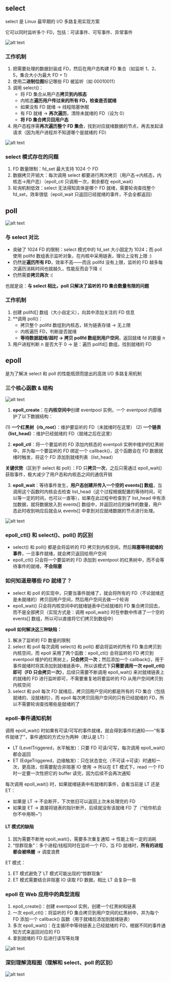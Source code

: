 ## select

select 是 Linux 最早期的 I/O 多路复用实现方案

它可以同时监听多个 FD，包括：可读事件、可写事件、异常事件

![alt text](image-1.png)

### 工作机制

1. 把需要处理的数据封装成 FD，然后在用户态构建 FD 集合（如监听 1、2、5，集合大小为最大 FD + 1）
2. 使用**二进制位图**标记哪些 FD 被监听（如 00010011）
3. 调用 select()：
    - 将 FD 集合从用户态**拷贝到内核态**
    - 内核态**遍历用户传过来的所有 FD，检查是否就绪**
    - 如果没有 FD 就绪 -> 线程阻塞休眠
    - 有 FD 就绪 -> **再次遍历**，清除未就绪的 FD（设为 0）
    - **将 FD 集合拷贝回用户态**
4. 用户态程序需**再次遍历整个 FD 集合**，找到对应就绪数据的节点，再去发起读请求（因为用户进程并不知道哪个是就绪的 FD）

![alt text](image-2.png)

### select 模式存在的问题

1. FD 数量限制：fd_set 最大支持 1024 个 FD
2. 数据拷贝开销大：每次调用 select 都要进行两次拷贝（用户态->内核态，内核态->用户态）（epoll_ctl 只调用一次，剩余都在 epoll_wait）
3. 轮询机制低效：select 无法得知具体是哪个 FD 就绪，需要轮询查找整个 fd_set，效率很低（epoll_wait 只返回已经就绪的事件，不会全都返回）

## poll

![alt text](image-3.png)

### 与 select 对比

- 突破了 1024 FD 的限制：select 模式中的 fd_set 大小固定为 1024；而 poll 使用 pollfd 数组表示监听对象，在内核中采用链表，理论上没有上限 :)
- 仍然是**遍历所有 FD**，效率不高——而且 pollfd 没有上限，监听的 FD 越多每次遍历消耗时间也就越久，性能反而会下降 :(
- 仍然需要**拷贝两次** :(

也就是说：**与 select 相比，poll 只解决了监听的 FD 集合数量有限的问题**

### 工作机制

1. 创建 pollfd[] 数组（大小自定义），向其中添加关注的 FD 信息
2. **调用 poll()：
   - 拷贝整个 pollfd 数组到内核态，转为链表存储 -> 无上限
   - 内核遍历 FD，判断是否就绪
   - **等待数据就绪/超时 -> 拷贝 pollfd 数组到用户空间**，返回就绪 fd 的数量 n
3. 用户进程判断 n 是否大于 0 -> 是：遍历 pollfd[] 数组，找到就绪的 FD

## epoll

是为了解决 select 和 poll 的性能瓶颈而提出的高效 I/O 多路复用机制

### 三个核心函数 & 结构

![alt text](image-5.png)

1. **epoll_create**：在**内核空间中**创建 eventpool 实例，一个 eventpool 内部维护了以下数据结构：

(1) **一个红黑树（rb_root）**：维护要监听的 FD（未就绪时在这里）
(2) **一个链表（list_head）**：维护已经就绪的 FD（就绪之后在这里）

2. **epoll_ctl**：将一个要监听的 FD 添加内核态的 eventpoll 实例中维护的红黑树中，并为每一个要监听的 FD 绑定一个 callback()，这个函数会在 FD 数据就绪时触发，将这个 FD 添加到就绪列表（list_head）

**关键优势**（区别于 select 和 poll）：FD 只**拷贝一次**，之后只需通过 epoll_wait() 获取事件，极大减少了用户态和内核态之间的通信开销

3. **epoll_wait**：等待事件发生，**用户态创建并传入一个空的 events[] 数组**，当调用这个函数时内核会去检查 list_head（这个过程根据配置的等待时间，可以等一定的时间，也可以一直等），如果在此过程中检查到了 list_head 中有添加数据，就将数据放入到 events[] 数组中，并返回对应的操作的数量，用户态此时收到响应后就会从 events[] 中拿到对应就绪数据的节点进行处理。

![alt text](image-4.png)

### epoll_ctl() 和 select()、poll() 的区别

- select() 和 poll() 都是会将监听的 FD 拷贝到内核空间，然后**阻塞等待就绪的事件**，一旦事件就绪，就会拷贝返回给用户空间
- epoll_ctl() 只会将一个要监听的 FD 添加到 eventpool 的红黑树中，而不会等待事件的就绪，**不会阻塞**

### 如何知道是哪些 FD 就绪了？

- select 和 poll 的实现中，只要当事件就绪了，就会将所有的 FD（不论就绪还是未就绪的）拷贝回用户空间，然后用户空间去做一个轮询
- epoll_wait() 只会将内核空间中的就绪链表中已经就绪的 FD 集合拷贝回去，而不是全部拷贝（实现方式是：调用 epoll_wait() 时在参数中传递了一个空的 events[] 数组，所以可以直接将它们拷贝到数组中）

**epoll 如何解决这三种缺陷：**

1. 解决了监听的 FD 数量的限制
2. select 和 poll 每次调用 select() 和 poll() 都会将监听的所有 FD 集合拷贝到内核空间，而 epoll 采用了两个函数：epoll_ctl() 会将监听的 FD 拷贝到 eventpool 维护的红黑树上，**只会拷贝一次**；然后添加一个 callback()，用于事件就绪时将其添加到就绪链表中，所以该模式下**只需要调用一次 epoll_ctl() 即可（FD 只会拷贝一次）**，后续只需要不断调用 epoll_wait() 来对就绪链表上的就绪的 FD 进行监听即可，不需要重复地将要监听的 FD 从用户空间拷贝到内核空间
3. select 和 poll 每次 FD 就绪后，拷贝回用户空间的都是所有的 FD 集合（包括就绪的、没就绪的），而 epoll 每次拷贝回用户空间的只有已经就绪的 FD，所以不需要轮询查找哪些是就绪的了

### epoll-事件通知机制

调用 epoll_wait() 时如果有可读/可写的事件就绪，就会得到事件的通知——“有事件就绪了”，事件通知的方式分为两种（默认是 LT）：

- LT (LevelTriggered，水平触发)：只要 FD 可读/可写，每次调用 epoll_wait() 都会返回
- ET (EdgeTriggered，边缘触发)：只在状态变化（不可读->可读）时通知一次，更高效，但需要配合非阻塞 IO 使用 -> 所以在 ET 模式下，read 一个 FD 时一定要一次性把它的 buffer 读完，因为后续不会再次通知

每次调用 epoll_wait() 时，如果就绪链表中有就绪的事件，会看当前是 LT 还是 ET：
- 如果是 LT -> 不会断开，下次依旧可以返回上次未处理完的 FD
- 如果是 ET -> 直接将链表的指针断开，后续就没有该就绪 FD 了（“给你机会你不中用啊~”）

#### LT 模式的缺陷

1. 因为需要不断地 epoll_wait()，需要多次重复通知 -> 性能上有一定的消耗
2. “惊群现象”：多个进程/线程同时在监听一个 FD，当 FD 就绪时，**所有的进程都会被唤醒** -> 调度浪费

ET 模式：

1. ET 模式避免了 LT 模式可能出现的“惊群现象”
2. ET 模式需要结合非阻塞 IO 读取 FD 数据，相比 LT 会复杂一些

### epoll 在 Web 应用中的典型流程

1. epoll_create()：创建 eventpool 实例，创建一个红黑树和链表
2. 一次 epoll_ctl()：将监听的 FD 集合拷贝到用户空间的红黑树中，并为每个 FD 添加一个 callback() 函数（用于就绪后添加到就绪链表）
3. 多次 epoll_wait()：在主循环中等待链表上已经就绪的 FD，根据不同的事件通知方式来返回对应的 FD
4. 拿到就绪的 FD 后进行读写等处理

![alt text](image-6.png)

### 深刻理解流程图（理解和 select、poll 的区别）

![alt text](image-7.png)